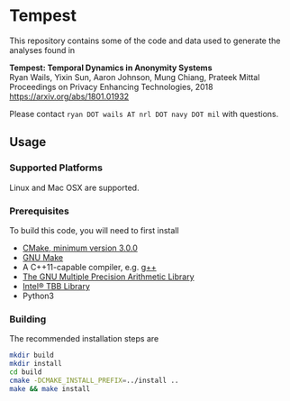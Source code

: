 # Tempest #

This repository contains some of the code and data used to generate the
analyses found in

**Tempest: Temporal Dynamics in Anonymity Systems**  
Ryan Wails, Yixin Sun, Aaron Johnson, Mung Chiang, Prateek Mittal  
Proceedings on Privacy Enhancing Technologies, 2018  
<https://arxiv.org/abs/1801.01932>

Please contact `ryan DOT wails AT nrl DOT navy DOT mil` with questions.

## Usage ##

### Supported Platforms ###

Linux and Mac OSX are supported.

### Prerequisites ###

To build this code, you will need to first install

+ [CMake, minimum version 3.0.0](https://cmake.org/)
+ [GNU Make](https://www.gnu.org/software/make/)
+ A C++11-capable compiler, e.g. [g++](https://gcc.gnu.org/)
+ [The GNU Multiple Precision Arithmetic Library](https://gmplib.org/)
+ [Intel® TBB Library](https://www.threadingbuildingblocks.org/)
+ Python3

### Building ###

The recommended installation steps are

```bash
mkdir build
mkdir install
cd build
cmake -DCMAKE_INSTALL_PREFIX=../install ..
make && make install
```
